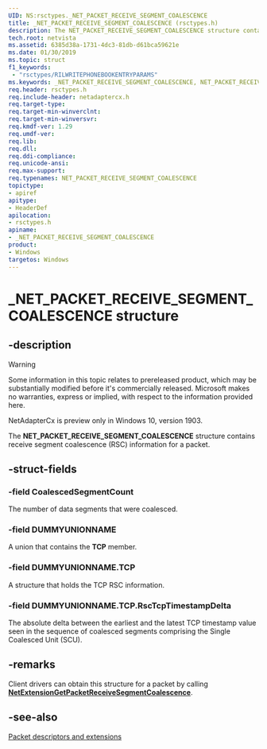 ```yaml
---
UID: NS:rsctypes._NET_PACKET_RECEIVE_SEGMENT_COALESCENCE
title: _NET_PACKET_RECEIVE_SEGMENT_COALESCENCE (rsctypes.h)
description: The NET_PACKET_RECEIVE_SEGMENT_COALESCENCE structure contains receive segment coalescence (RSC) information for a packet.
tech.root: netvista
ms.assetid: 6385d38a-1731-4dc3-81db-d61bca59621e
ms.date: 01/30/2019
ms.topic: struct
f1_keywords:
 - "rsctypes/RILWRITEPHONEBOOKENTRYPARAMS"
ms.keywords: _NET_PACKET_RECEIVE_SEGMENT_COALESCENCE, NET_PACKET_RECEIVE_SEGMENT_COALESCENCE, 
req.header: rsctypes.h
req.include-header: netadaptercx.h
req.target-type:
req.target-min-winverclnt:
req.target-min-winversvr:
req.kmdf-ver: 1.29
req.umdf-ver:
req.lib:
req.dll:
req.ddi-compliance:
req.unicode-ansi:
req.max-support:
req.typenames: NET_PACKET_RECEIVE_SEGMENT_COALESCENCE
topictype: 
- apiref
apitype: 
- HeaderDef
apilocation: 
- rsctypes.h
apiname: 
- _NET_PACKET_RECEIVE_SEGMENT_COALESCENCE
product:
- Windows
targetos: Windows
---
```


# _NET_PACKET_RECEIVE_SEGMENT_COALESCENCE structure

## -description
> [!WARNING]
> Some information in this topic relates to prereleased product, which may be substantially modified before it's commercially released. Microsoft makes no warranties, express or implied, with respect to the information provided here.
>
> NetAdapterCx is preview only in Windows 10, version 1903.

The **NET_PACKET_RECEIVE_SEGMENT_COALESCENCE** structure contains receive segment coalescence (RSC) information for a packet.

## -struct-fields

### -field CoalescedSegmentCount

The number of data segments that were coalesced.

### -field DUMMYUNIONNAME

A union that contains the **TCP** member.

### -field DUMMYUNIONNAME.TCP

A structure that holds the TCP RSC information.
 
### -field DUMMYUNIONNAME.TCP.RscTcpTimestampDelta

The absolute delta between the earliest and the latest TCP timestamp value seen in the sequence of coalesced segments comprising the Single Coalesced Unit (SCU).

## -remarks

Client drivers can obtain this structure for a packet by calling [**NetExtensionGetPacketReceiveSegmentCoalescence**](../rsc/nf-rsc-netextensiongetpacketreceivesegmentcoalescence.md).

## -see-also

[Packet descriptors and extensions](https://docs.microsoft.com/windows-hardware/drivers/netcx/packet-descriptors-and-extensions)
